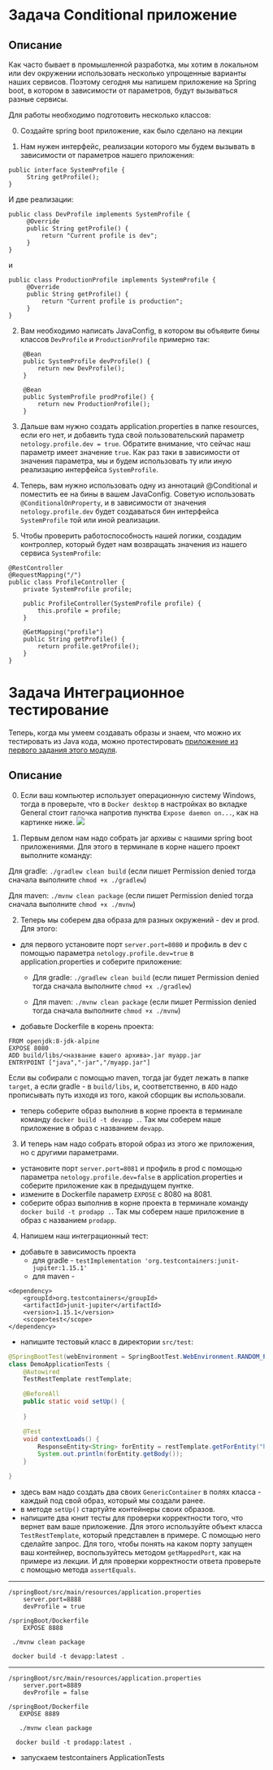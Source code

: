 ﻿# Задача Conditional приложение

## Описание
Как часто бывает в промышленной разработка, мы хотим в локальном или dev окружении использовать несколько упрощенные варианты наших сервисов. 
Поэтому сегодня мы напишем приложение на Spring boot, в котором в зависимости от параметров, будут вызываться разные сервисы. 

Для работы необходимо подготовить несколько классов:

0. Создайте spring boot приложение, как было сделано на лекции

1. Нам нужен интерфейс, реализации которого мы будем вызывать в зависимости от параметров нашего приложения:

```$java
public interface SystemProfile {
     String getProfile();
}
``` 

И две реализации:

```$java
public class DevProfile implements SystemProfile {
     @Override
     public String getProfile() {
         return "Current profile is dev";
     }
}
``` 

и

```$java
public class ProductionProfile implements SystemProfile {
     @Override
     public String getProfile() {
         return "Current profile is production";
     }
}
``` 

2. Вам необходимо написать JavaConfig, в котором вы объявите бины классов `DevProfile` и `ProductionProfile` примерно так:
```$java
    @Bean
    public SystemProfile devProfile() {
        return new DevProfile();
    }

    @Bean
    public SystemProfile prodProfile() {
        return new ProductionProfile();
    }
```
    
3. Дальше вам нужно создать application.properties в папке resources, если его нет, и добавить туда свой пользовательский параметр `netology.profile.dev = true`. Обратите внимание, что сейчас наш параметр имеет значение `true`. Как раз таки в зависимости от значения параметра, мы и будем использовать ту или иную реализацию интерфейса `SystemProfile`.

4. Теперь, вам нужно использовать одну из аннотаций @Conditional и поместить ее на бины в вашем JavaConfig. Советую использовать `@ConditionalOnProperty`, и в зависимости от значения `netology.profile.dev` будет создаваться бин интерфейса `SystemProfile` той или иной реализации.

5. Чтобы проверить работоспособность нашей логики, создадим контроллер, который будет нам возвращать значения из нашего сервиса `SystemProfile`:

```$java
@RestController
@RequestMapping("/")
public class ProfileController {
    private SystemProfile profile;

    public ProfileController(SystemProfile profile) {
        this.profile = profile;
    }

    @GetMapping("profile")
    public String getProfile() {
        return profile.getProfile();
    }
}
```

# Задача Интеграционное тестирование

Теперь, когда мы умеем создавать образы и знаем, что можно их тестировать из Java кода, можно протестировать [приложение из первого задания этого модуля](../../spring_boot/task1/README.md).

## Описание

0. Если ваш компьютер использует операционную систему Windows, тогда в проверьте, что в `Docker desktop` в настройках во вкладке General стоит галочка напротив пунктва `Expose daemon on...`, как на картинке ниже. 
![](../resources/image.png)

1. Первым делом нам надо собрать jar архивы с нашими spring boot приложениями. Для этого в терминале в корне нашего проект выполните команду:
                                                                               
Для gradle: `./gradlew clean build` (если пишет Permission denied тогда сначала выполните `chmod +x ./gradlew`)
                                                                               
Для maven: `./mvnw clean package` (если пишет Permission denied тогда сначала выполните `chmod +x ./mvnw`)

2. Теперь мы соберем два образа для разных окружений - dev и prod. Для этого:
 - для первого установите порт `server.port=8080` и профиль в dev с помощью параметра `netology.profile.dev=true` в application.properties и соберите приложение:
   - Для gradle: `./gradlew clean build` (если пишет Permission denied тогда сначала выполните `chmod +x ./gradlew`)
    
   - Для maven: `./mvnw clean package` (если пишет Permission denied тогда сначала выполните `chmod +x ./mvnw`)
 - добавьте Dockerfile в корень проекта:
```
FROM openjdk:8-jdk-alpine
EXPOSE 8080
ADD build/libs/<название вашего архива>.jar myapp.jar
ENTRYPOINT ["java","-jar","/myapp.jar"]
```
Если вы собирали с помощью maven, тогда jar будет лежать в папке `target`, а если gradle - в `build/libs`, и, соответственно, в `ADD` надо прописывать путь изходя из того, какой сборщик вы использовали.
 - теперь соберите образ выполнив в корне проекта в терминале команду `docker build -t devapp .`. Так мы соберем наше приложение в образ с названием `devapp`.
 
3. И теперь нам надо собрать второй образ из этого же приложения, но с другими параметрами.
 - установите порт `server.port=8081` и профиль в prod с помощью параметра `netology.profile.dev=false` в application.properties и соберите приложение как в предыдущем пунтке. 
 - измените в Dockerfile параметр `EXPOSE` с 8080 на 8081.
 - соберите образ выполнив в корне проекта в терминале команду `docker build -t prodapp .`. Так мы соберем наше приложение в образ с названием `prodapp`.
 
4. Напишем наш интеграционный тест:
 - добавьте в зависимость проекта 
   - для gradle - 
```testImplementation 'org.testcontainers:junit-jupiter:1.15.1'```
   - для maven - 
```
<dependency>
    <groupId>org.testcontainers</groupId>
    <artifactId>junit-jupiter</artifactId>
    <version>1.15.1</version>
    <scope>test</scope>
</dependency>
```
 - напишите тестовый класс в директории `src/test`:
```java
@SpringBootTest(webEnvironment = SpringBootTest.WebEnvironment.RANDOM_PORT)
class DemoApplicationTests {
    @Autowired
    TestRestTemplate restTemplate;

    @BeforeAll
    public static void setUp() {
     
    }

    @Test
    void contextLoads() {
        ResponseEntity<String> forEntity = restTemplate.getForEntity("http://localhost:" + myapp.getMappedPort(8080), String.class);
        System.out.println(forEntity.getBody());
    }

}
```

 - здесь вам надо создать два своих `GenericContainer` в полях класса - каждый под свой образ, который мы создали ранее. 
 - в методе `setUp()` стартуйте контейнеры своих образов.
 - напишите два юнит тесты для проверки корректности того, что вернет вам ваше приложение. Для этого используйте объект класса `TestRestTemplate`, который представлен в примере. С помощью него сделайте запрос. Для того, чтобы понять на каком порту запущен ваш контейнер, воспользуйтесь методом `getMappedPort`, как на примере из лекции. И для проверки корректности ответа проверьте с помощью метода `assertEquals`.

*************************
 ```
 /springBoot/src/main/resources/application.properties
     server.port=8888
     devProfile = true

 /springBoot/Dockerfile
     EXPOSE 8888
 
  ./mvnw clean package
 
  docker build -t devapp:latest .
   ```

**************************
 ```
 /springBoot/src/main/resources/application.properties
     server.port=8889
     devProfile = false
    
 /springBoot/Dockerfile
    EXPOSE 8889
    
    ./mvnw clean package
   
   docker build -t prodapp:latest . 
 ```
 * запускаем testcontainers ApplicationTests
